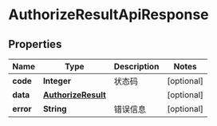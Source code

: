 

# AuthorizeResultApiResponse


## Properties

| Name | Type | Description | Notes |
|------------ | ------------- | ------------- | -------------|
|**code** | **Integer** | 状态码 |  [optional] |
|**data** | [**AuthorizeResult**](AuthorizeResult.md) |  |  [optional] |
|**error** | **String** | 错误信息 |  [optional] |



